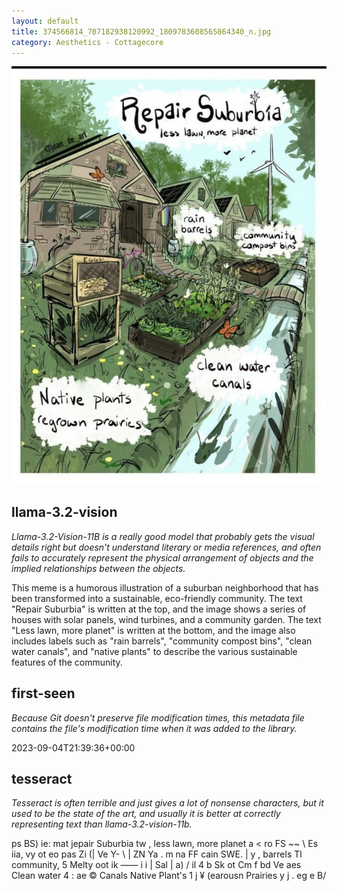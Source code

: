 ```yaml
---
layout: default
title: 374566814_707182938120992_1809783608565864340_n.jpg
category: Aesthetics - Cottagecore
---
```


<div markdown="0"><a href="374566814_707182938120992_1809783608565864340_n.jpg"><img class="photo" src="374566814_707182938120992_1809783608565864340_n.jpg" /></a>

<h2>llama-3.2-vision</h2>
<p><i>Llama-3.2-Vision-11B is a really good model that probably gets the visual details right but doesn't understand literary or media references, and often fails to accurately represent the physical arrangement of objects and the implied relationships between the objects.</i></p>
<p>This meme is a humorous illustration of a suburban neighborhood that has been transformed into a sustainable, eco-friendly community. The text &quot;Repair Suburbia&quot; is written at the top, and the image shows a series of houses with solar panels, wind turbines, and a community garden. The text &quot;Less lawn, more planet&quot; is written at the bottom, and the image also includes labels such as &quot;rain barrels&quot;, &quot;community compost bins&quot;, &quot;clean water canals&quot;, and &quot;native plants&quot; to describe the various sustainable features of the community.</p>

<h2>first-seen</h2>
<p><i>Because Git doesn't preserve file modification times, this metadata file contains the file's modification time when it was added to the library.</i></p>
<p>2023-09-04T21:39:36+00:00</p>

<h2>tesseract</h2>
<p><i>Tesseract is often terrible and just gives a lot of nonsense characters, but it used to be the state of the art, and usually it is better at correctly representing text than llama-3.2-vision-11b.</i></p>
<p>ps BS) ie: mat jepair Suburbia tw , less lawn, more planet a &lt; ro FS ~~ \ Es iia, vy ot eo pas Zi (| Ve Y- \ | ZN Ya . m na FF cain SWE. | y , barrels Tl community, 5 Melty oot ik —— i i | Sal | a) / il 4 b Sk ot Cm f bd Ve aes Clean water 4 : ae © Canals Native Plant&#x27;s 1 j ¥ (earousn Prairies y j . eg e B/</p>

</div>


